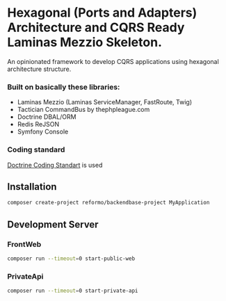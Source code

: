 
# Hexagonal (Ports and Adapters) Architecture and CQRS Ready Laminas Mezzio Skeleton.

An opinionated framework to develop CQRS applications using hexagonal architecture structure.

### Built on basically these libraries:
- Laminas Mezzio (Laminas ServiceManager, FastRoute, Twig)
- Tactician CommandBus by thephpleague.com
- Doctrine DBAL/ORM
- Redis ReJSON
- Symfony Console


### Coding standard
[Doctrine Coding Standart](https://github.com/doctrine/coding-standard) is used

## Installation
```bash
composer create-project reformo/backendbase-project MyApplication
```

## Development Server

### FrontWeb

```bash
composer run --timeout=0 start-public-web
```

### PrivateApi

```bash
composer run --timeout=0 start-private-api
```
